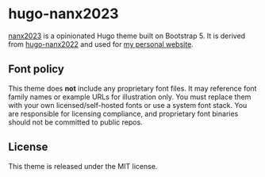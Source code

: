 # hugo-nanx2023

[nanx2023](https://github.com/nanxstats/hugo-nanx2023) is a opinionated Hugo theme built on Bootstrap 5. It is derived from [hugo-nanx2022](https://github.com/nanxstats/hugo-nanx2022) and used for [my personal website](https://nanx.me).

## Font policy

This theme does **not** include any proprietary font files.
It may reference font family names or example URLs for illustration only.
You must replace them with your own licensed/self-hosted fonts or use a
system font stack. You are responsible for licensing compliance,
and proprietary font binaries should not be committed to public repos.

## License

This theme is released under the MIT license.
